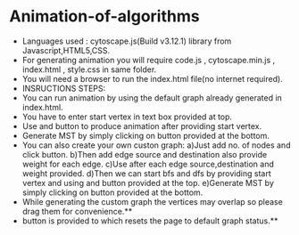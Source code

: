 # Animation-of-algorithms
* Languages used : cytoscape.js(Build v3.12.1) library from Javascript,HTML5,CSS.
* For generating animation you will require code.js , cytoscape.min.js , index.html , style.css in same folder.
* You will need a browser to run the index.html file(no internet required).
* INSRUCTIONS STEPS:
* You can run animation by using the default graph already generated in index.html.
* You have to enter start vertex in text box provided at top.
* Use <Generate BFS> and <Generate DFS> button to produce animation after providing start vertex.
* Generate MST by simply clicking on <Generate MST> button provided at the bottom.
* You can also create your own custon graph:
  a)Just add no. of nodes and click <Generate Nodes> button.
	b)Then add edge source and destination also provide weight for each edge.
	c)Use <Generate Edge> after each edge source,destination and weight provided.
	d)Then we can start bfs and dfs by providing start vertex and using <Generate BFS> and <Generate DFS> button provided at the top.
	e)Generate MST by simply clicking on <Generate MST> button provided at the bottom.
* While generating the custom graph the vertices may overlap so please drag them for convenience.**
* <Reload> button is provided to which resets the page to default graph status.**
